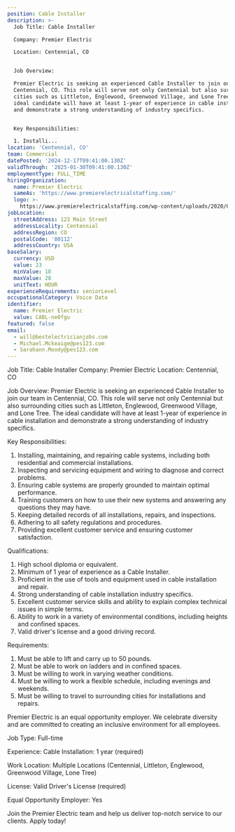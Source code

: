 ```yaml
---
position: Cable Installer
description: >-
  Job Title: Cable Installer

  Company: Premier Electric

  Location: Centennial, CO


  Job Overview:

  Premier Electric is seeking an experienced Cable Installer to join our team in
  Centennial, CO. This role will serve not only Centennial but also surrounding
  cities such as Littleton, Englewood, Greenwood Village, and Lone Tree. The
  ideal candidate will have at least 1-year of experience in cable installation
  and demonstrate a strong understanding of industry specifics. 


  Key Responsibilities:

  1. Installi...
location: 'Centennial, CO'
team: Commercial
datePosted: '2024-12-17T09:41:00.130Z'
validThrough: '2025-01-30T09:41:00.130Z'
employmentType: FULL_TIME
hiringOrganization:
  name: Premier Electric
  sameAs: 'https://www.premierelectricalstaffing.com/'
  logo: >-
    https://www.premierelectricalstaffing.com/wp-content/uploads/2020/05/Premier-Electrical-Staffing-logo.png
jobLocation:
  streetAddress: 123 Main Street
  addressLocality: Centennial
  addressRegion: CO
  postalCode: '80112'
  addressCountry: USA
baseSalary:
  currency: USD
  value: 23
  minValue: 18
  maxValue: 28
  unitText: HOUR
experienceRequirements: seniorLevel
occupationalCategory: Voice Data
identifier:
  name: Premier Electric
  value: CABL-ne0fgu
featured: false
email:
  - will@bestelectricianjobs.com
  - Michael.Mckeaige@pes123.com
  - Sarahann.Moody@pes123.com
---
```




Job Title: Cable Installer
Company: Premier Electric
Location: Centennial, CO

Job Overview:
Premier Electric is seeking an experienced Cable Installer to join our team in Centennial, CO. This role will serve not only Centennial but also surrounding cities such as Littleton, Englewood, Greenwood Village, and Lone Tree. The ideal candidate will have at least 1-year of experience in cable installation and demonstrate a strong understanding of industry specifics. 

Key Responsibilities:
1. Installing, maintaining, and repairing cable systems, including both residential and commercial installations.
2. Inspecting and servicing equipment and wiring to diagnose and correct problems.
3. Ensuring cable systems are properly grounded to maintain optimal performance.
4. Training customers on how to use their new systems and answering any questions they may have.
5. Keeping detailed records of all installations, repairs, and inspections.
6. Adhering to all safety regulations and procedures.
7. Providing excellent customer service and ensuring customer satisfaction.

Qualifications:
1. High school diploma or equivalent. 
2. Minimum of 1 year of experience as a Cable Installer.
3. Proficient in the use of tools and equipment used in cable installation and repair.
4. Strong understanding of cable installation industry specifics.
5. Excellent customer service skills and ability to explain complex technical issues in simple terms.
6. Ability to work in a variety of environmental conditions, including heights and confined spaces.
7. Valid driver's license and a good driving record.

Requirements:
1. Must be able to lift and carry up to 50 pounds.
2. Must be able to work on ladders and in confined spaces.
3. Must be willing to work in varying weather conditions.
4. Must be willing to work a flexible schedule, including evenings and weekends.
5. Must be willing to travel to surrounding cities for installations and repairs.

Premier Electric is an equal opportunity employer. We celebrate diversity and are committed to creating an inclusive environment for all employees.

Job Type: Full-time

Experience: Cable Installation: 1 year (required) 

Work Location: Multiple Locations (Centennial, Littleton, Englewood, Greenwood Village, Lone Tree)

License: Valid Driver's License (required)

Equal Opportunity Employer: Yes

Join the Premier Electric team and help us deliver top-notch service to our clients. Apply today!
